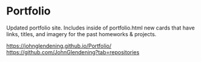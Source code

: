 # Portfolio
Updated portfolio site. Includes inside of portfolio.html new cards that have links, titles, and imagery for the past homeworks &amp; projects.


https://johnglendening.github.io/Portfolio/
https://github.com/JohnGlendening?tab=repositories
